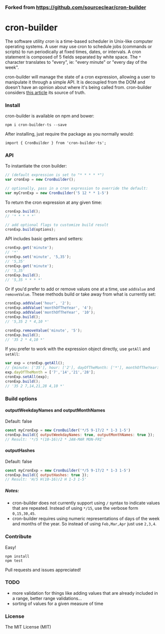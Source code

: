 ### Forked from https://github.com/sourceclear/cron-builder

# cron-builder
The software utility *cron* is a time-based scheduler in Unix-like computer operating systems. A user may use cron to schedule jobs (commands or scripts) to run periodically at fixed times, dates, or intervals. A cron statement is composed of 5 fields separated by white space. The `*` character translates to "every", ie: "every minute" or "every day of the week".

cron-builder will manage the state of a cron expression, allowing a user to manipulate it through a simple API. It is decoupled from the DOM and doesn't have an opinion about where it's being called from. cron-builder considers [this article](https://en.wikipedia.org/wiki/Cron) its source of truth.

### Install
cron-builder is available on npm and bower:
```
npm i cron-builder-ts --save
```

After installing, just require the package as you normally would:
```
import { CronBuilder } from 'cron-builder-ts';
```



### API
To instantiate the cron builder:

```JavaScript
// (default expression is set to "* * * * *")
var cronExp = new CronBuilder();

// optionally, pass in a cron expression to override the default:
var myCronExp = new CronBuilder('5 12 * * 1-5')
```

To return the cron expression at any given time:
```JavaScript
cronExp.build();
// '* * * * *'

// add optional flags to customize build result
cronExp.build(options);
```


API includes basic getters and setters:
```JavaScript
cronExp.get('minute');
// '*'
cronExp.set('minute', '5,35');
// '5,35'
cronExp.get('minute');
// '5,35'
cronExp.build();
// '5,35 * * * *'
```

Or if you'd prefer to add or remove values one at a time, use `addValue` and `removeValue`. These methods build or take away from what is currently set:
```JavaScript
cronExp.addValue('hour', '2');
cronExp.addValue('monthOfTheYear', '4');
cronExp.addValue('monthOfTheYear', '10');
cronExp.build();
// '5,35 2 * 4,10 *'

cronExp.removeValue('minute', '5');
cronExp.build();
// '35 2 * 4,10 *'
```

If you prefer to work with the expression object directly, use `getAll` and `setAll`:
```JavaScript
var exp = cronExp.getAll();
// {minute: ['35'], hour: ['2'], dayOfTheMonth: ['*'], monthOfTheYear: ['4','10'], ...}
exp.dayOfTheMonth = ['7','14','21','28'];
cronExp.setAll(exp);
cronExp.build();
// '35 2 7,14,21,28 4,10 *'
```

### Build options

#### outputWeekdayNames and outputMonthNames
Default: false
```js
const myCronExp = new CronBuilder('*/5 9-17/2 * 1-3 1-5')
cronExp.build({ outputWeekdayNames: true, outputMonthNames: true });
// Result: '*/5 *(10-16)/2 * JAN-MAR MON-FRI'
```

#### outputHashes
Default: false
```js
const myCronExp = new CronBuilder('*/5 9-17/2 * 1-3 1-5')
cronExp.build({ outputHashes: true });
// Result: 'H/5 H(10-16)/2 H 1-3 1-5'
```

##### Notes:
- cron-builder does not currently support using `/` syntax to indicate values that are repeated. Instead of using `*/15`, use the verbose form `0,15,30,45`.
- cron-builder requires using numeric representations of days of the week and months of the year. So instead of using `Feb,Mar,Apr` just use `2,3,4`.

### Contribute
Easy!
```
npm install
npm test
```
Pull requests and issues appreciated!

### TODO
- more validation for things like adding values that are already included in a range, better range validations...
- sorting of values for a given measure of time

### License

The MIT License (MIT)
